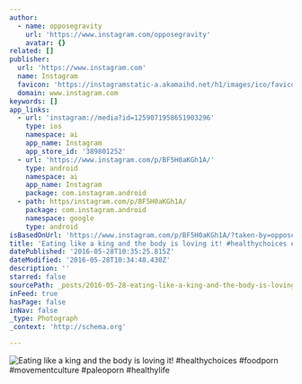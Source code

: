 ```yaml
---
author:
  - name: opposegravity
    url: 'https://www.instagram.com/opposegravity'
    avatar: {}
related: []
publisher:
  url: 'https://www.instagram.com'
  name: Instagram
  favicon: 'https://instagramstatic-a.akamaihd.net/h1/images/ico/favicon.ico/dfa85bb1fd63.ico'
  domain: www.instagram.com
keywords: []
app_links:
  - url: 'instagram://media?id=1259071958651903296'
    type: ios
    namespace: ai
    app_name: Instagram
    app_store_id: '389801252'
  - url: 'https://www.instagram.com/p/BF5H0aKGh1A/'
    type: android
    namespace: ai
    app_name: Instagram
    package: com.instagram.android
  - path: https/instagram.com/p/BF5H0aKGh1A/
    package: com.instagram.android
    namespace: google
    type: android
isBasedOnUrl: 'https://www.instagram.com/p/BF5H0aKGh1A/?taken-by=opposegravity'
title: 'Eating like a king and the body is loving it! #healthychoices #foodporn #movementculture #paleoporn #healthylife'
datePublished: '2016-05-28T10:35:25.815Z'
dateModified: '2016-05-28T10:34:48.430Z'
description: ''
starred: false
sourcePath: _posts/2016-05-28-eating-like-a-king-and-the-body-is-loving-it-healthychoice.md
inFeed: true
hasPage: false
inNav: false
_type: Photograph
_context: 'http://schema.org'

---
```

![Eating like a king and the body is loving it! #healthychoices #foodporn #movementculture #paleoporn #healthylife](https://scontent.cdninstagram.com/t51.2885-15/s640x640/sh0.08/e35/13256789_274855032867961_1588692245_n.jpg?ig_cache_key=MTI1OTA3MTk1ODY1MTkwMzI5Ng%3D%3D.2)